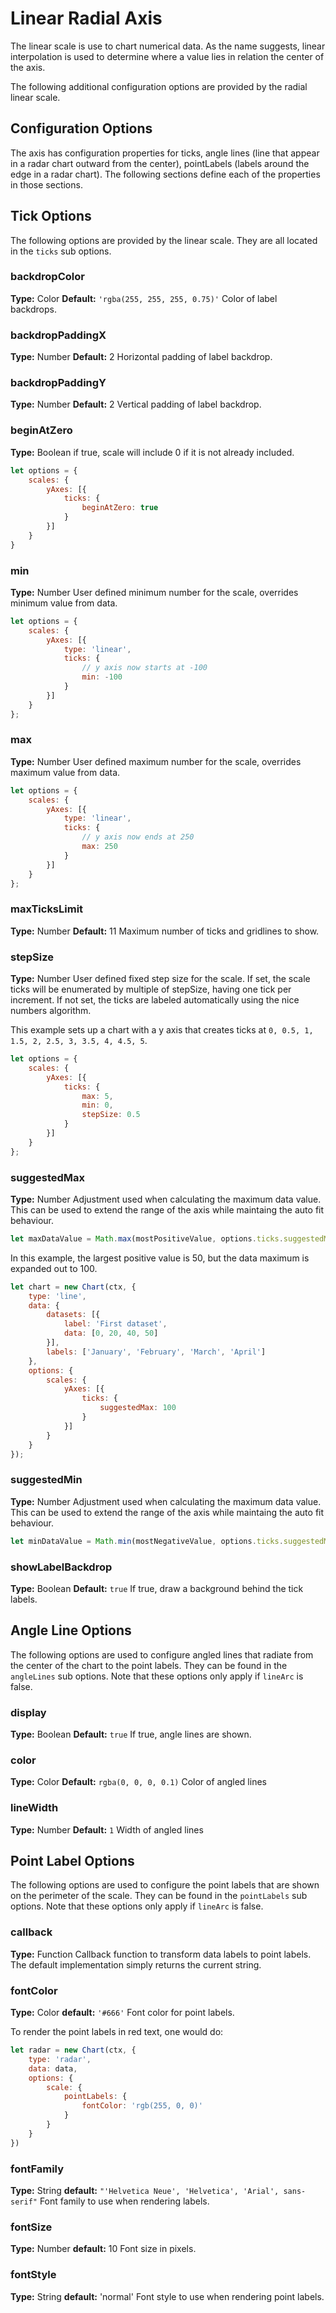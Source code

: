 # Linear Radial Axis

The linear scale is use to chart numerical data. As the name suggests, linear interpolation is used to determine where a value lies in relation the center of the axis.

The following additional configuration options are provided by the radial linear scale.

## Configuration Options

The axis has configuration properties for ticks, angle lines (line that appear in a radar chart outward from the center), pointLabels (labels around the edge in a radar chart). The following sections define each of the properties in those sections.

## Tick Options
The following options are provided by the linear scale. They are all located in the `ticks` sub options.

### backdropColor
**Type:** Color
**Default:** `'rgba(255, 255, 255, 0.75)'`
Color of label backdrops.

### backdropPaddingX
**Type:** Number
**Default:** 2
Horizontal padding of label backdrop.

### backdropPaddingY
**Type:** Number
**Default:** 2
Vertical padding of label backdrop.

### beginAtZero
**Type:** Boolean
if true, scale will include 0 if it is not already included.

```javascript
let options = {
    scales: {
        yAxes: [{
            ticks: {
                beginAtZero: true
            }
        }]
    }
}
```

### min
**Type:** Number
User defined minimum number for the scale, overrides minimum value from data.

```javascript
let options = {
    scales: {
        yAxes: [{
            type: 'linear',
            ticks: {
                // y axis now starts at -100
                min: -100 
            }
        }]
    }
};
```

### max
**Type:** Number
User defined maximum number for the scale, overrides maximum value from data.

```javascript
let options = {
    scales: {
        yAxes: [{
            type: 'linear',
            ticks: {
                // y axis now ends at 250
                max: 250 
            }
        }]
    }
};
```

### maxTicksLimit
**Type:** Number
**Default:** 11
Maximum number of ticks and gridlines to show.

### stepSize
**Type:** Number
User defined fixed step size for the scale. If set, the scale ticks will be enumerated by multiple of stepSize, having one tick per increment. If not set, the ticks are labeled automatically using the nice numbers algorithm.

This example sets up a chart with a y axis that creates ticks at `0, 0.5, 1, 1.5, 2, 2.5, 3, 3.5, 4, 4.5, 5`.

```javascript
let options = {
    scales: {
        yAxes: [{
            ticks: {
                max: 5,
                min: 0,
                stepSize: 0.5
            }
        }]
    }
};
```

### suggestedMax
**Type:** Number
Adjustment used when calculating the maximum data value. This can be used to extend the range of the axis while maintaing the auto fit behaviour.

```javascript
let maxDataValue = Math.max(mostPositiveValue, options.ticks.suggestedMax);
```

In this example, the largest positive value is 50, but the data maximum is expanded out to 100.

```javascript
let chart = new Chart(ctx, {
    type: 'line',
    data: {
        datasets: [{
            label: 'First dataset',
            data: [0, 20, 40, 50]
        }],
        labels: ['January', 'February', 'March', 'April']
    },
    options: {
        scales: {
            yAxes: [{
                ticks: {
                    suggestedMax: 100
                }
            }]
        }
    }
});
```

### suggestedMin
**Type:** Number
Adjustment used when calculating the maximum data value. This can be used to extend the range of the axis while maintaing the auto fit behaviour.

```javascript
let minDataValue = Math.min(mostNegativeValue, options.ticks.suggestedMin);
```

### showLabelBackdrop
**Type:** Boolean
**Default:** `true`
If true, draw a background behind the tick labels.

## Angle Line Options

The following options are used to configure angled lines that radiate from the center of the chart to the point labels. They can be found in the `angleLines` sub options. Note that these options only apply if `lineArc` is false.

### display
**Type:** Boolean
**Default:** `true`
If true, angle lines are shown.

### color
**Type:** Color
**Default:** `rgba(0, 0, 0, 0.1)`
Color of angled lines

### lineWidth
**Type:** Number
**Default:** `1`
Width of angled lines

## Point Label Options

The following options are used to configure the point labels that are shown on the perimeter of the scale. They can be found in the `pointLabels` sub options. Note that these options only apply if `lineArc` is false.

### callback
**Type:** Function
Callback function to transform data labels to point labels. The default implementation simply returns the current string.

### fontColor
**Type:** Color
**default:** `'#666'`
Font color for point labels.

To render the point labels in red text, one would do:
```javascript
let radar = new Chart(ctx, {
    type: 'radar',
    data: data,
    options: {
        scale: {
            pointLabels: {
                fontColor: 'rgb(255, 0, 0)'
            }
        }
    }
})
```

### fontFamily
**Type:** String
**default:** `"'Helvetica Neue', 'Helvetica', 'Arial', sans-serif"`
Font family to use when rendering labels.

### fontSize
**Type:** Number
**default:** 10
Font size in pixels.

### fontStyle
**Type:** String
**default:** 'normal'
Font style to use when rendering point labels.